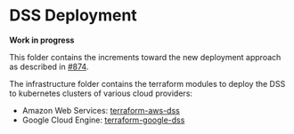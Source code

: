 # DSS Deployment

**Work in progress**

This folder contains the increments toward the new deployment approach as described in [#874](https://github.com/interuss/dss/issues/874).

The infrastructure folder contains the terraform modules to deploy the DSS to kubernetes clusters of various cloud providers:

- Amazon Web Services: [terraform-aws-dss](./infrastructure/modules/terraform-aws-dss/README.md)
- Google Cloud Engine: [terraform-google-dss](./infrastructure/modules/terraform-google-dss/README.md)

